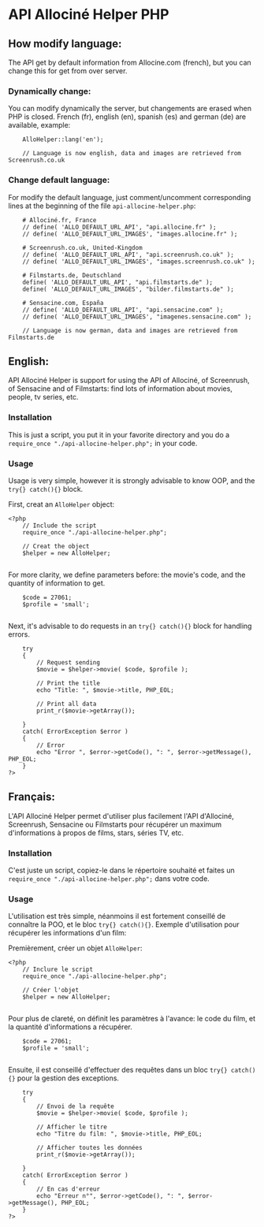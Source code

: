 API Allociné Helper PHP
=======================

How modify language:
--------------------

The API get by default information from Allocine.com (french), but you can change this for get from over server.

### Dynamically change:

You can modify dynamically the server, but changements are erased when PHP is closed.
French (fr), english (en), spanish (es) and german (de) are available, example:

```
    AlloHelper::lang('en');
    
    // Language is now english, data and images are retrieved from Screenrush.co.uk
```

### Change default language:

For modify the default language, just comment/uncomment corresponding lines at the beginning of the file `api-allocine-helper.php`:

```
    # Allociné.fr, France
    // define( 'ALLO_DEFAULT_URL_API', "api.allocine.fr" );
    // define( 'ALLO_DEFAULT_URL_IMAGES', "images.allocine.fr" );
    
    # Screenrush.co.uk, United-Kingdom
    // define( 'ALLO_DEFAULT_URL_API', "api.screenrush.co.uk" );
    // define( 'ALLO_DEFAULT_URL_IMAGES', "images.screenrush.co.uk" );
    
    # Filmstarts.de, Deutschland
    define( 'ALLO_DEFAULT_URL_API', "api.filmstarts.de" );
    define( 'ALLO_DEFAULT_URL_IMAGES', "bilder.filmstarts.de" );
    
    # Sensacine.com, España
    // define( 'ALLO_DEFAULT_URL_API', "api.sensacine.com" );
    // define( 'ALLO_DEFAULT_URL_IMAGES', "imagenes.sensacine.com" );
    
    // Language is now german, data and images are retrieved from Filmstarts.de
```

English:
--------

API Allociné Helper is support for using the API of Allociné, of Screenrush, of Sensacine and of Filmstarts: find lots of information about movies, people, tv series, etc.

### Installation

This is just a script, you put it in your favorite directory and you do a `require_once "./api-allocine-helper.php";` in your code.

### Usage

Usage is very simple, however it is strongly advisable to know OOP, and the `try{} catch(){}` block.

First, creat an `AlloHelper` object:

```
<?php
    // Include the script
    require_once "./api-allocine-helper.php";
    
    // Creat the object
    $helper = new AlloHelper;
    
```

For more clarity, we define parameters before: the movie's code, and the quantity of information to get.

```
    $code = 27061;
    $profile = 'small';
    
```

Next, it's advisable to do requests in an `try{} catch(){}` block for handling errors.

```
    try
    {
        // Request sending
        $movie = $helper->movie( $code, $profile );
        
        // Print the title
        echo "Title: ", $movie->title, PHP_EOL;
        
        // Print all data
        print_r($movie->getArray());
        
    }
    catch( ErrorException $error )
    {
        // Error
        echo "Error ", $error->getCode(), ": ", $error->getMessage(), PHP_EOL;
    }
?>
```

Français:
---------

L'API Allociné Helper permet d'utiliser plus facilement l'API d'Allociné, Screenrush, Sensacine ou Filmstarts pour récupérer un maximum d'informations à propos de films, stars, séries TV, etc.

### Installation

C'est juste un script, copiez-le dans le répertoire souhaité et faites un `require_once "./api-allocine-helper.php";` dans votre code.

### Usage

L'utilisation est très simple, néanmoins il est fortement conseillé de connaître la POO, et le bloc `try{} catch(){}`.
Exemple d'utilisation pour récupérer les informations d'un film:

Premièrement, créer un objet `AlloHelper`:

```
<?php
    // Inclure le script
    require_once "./api-allocine-helper.php";
    
    // Créer l'objet
    $helper = new AlloHelper;
    
```

Pour plus de clareté, on définit les paramètres à l'avance: le code du film, et la quantité d'informations a récupérer.

```
    $code = 27061;
    $profile = 'small';
    
```

Ensuite, il est conseillé d'effectuer des requêtes dans un bloc `try{} catch(){}` pour la gestion des exceptions.

```
    try
    {
        // Envoi de la requête
        $movie = $helper->movie( $code, $profile );
        
        // Afficher le titre
        echo "Titre du film: ", $movie->title, PHP_EOL;
        
        // Afficher toutes les données
        print_r($movie->getArray());
        
    }
    catch( ErrorException $error )
    {
        // En cas d'erreur
        echo "Erreur n°", $error->getCode(), ": ", $error->getMessage(), PHP_EOL;
    }
?>
```
